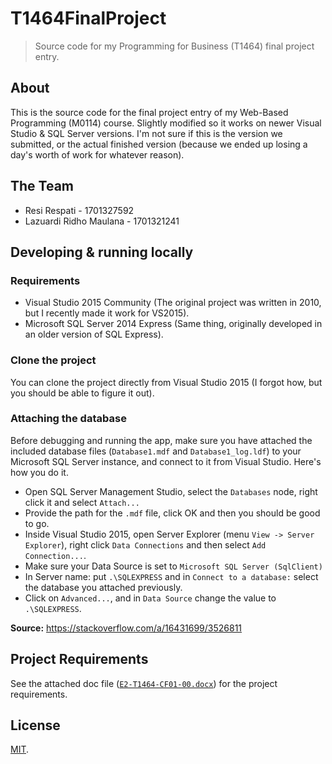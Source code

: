 # T1464FinalProject

> Source code for my Programming for Business (T1464) final project entry.

## About

This is the source code for the final project entry of my Web-Based Programming (M0114) course. Slightly modified so it works on newer Visual Studio & SQL Server versions. I'm not sure if this is the version we submitted, or the actual finished version (because we ended up losing a day's worth of work for whatever reason).

## The Team

* Resi Respati - 1701327592
* Lazuardi Ridho Maulana - 1701321241

## Developing & running locally

### Requirements

* Visual Studio 2015 Community (The original project was written in 2010, but I recently made it work for VS2015).
* Microsoft SQL Server 2014 Express (Same thing, originally developed in an older version of SQL Express).

### Clone the project

You can clone the project directly from Visual Studio 2015 (I forgot how, but you should be able to figure it out).

### Attaching the database

Before debugging and running the app, make sure you have attached the included database files (`Database1.mdf` and `Database1_log.ldf`) to your Microsoft SQL Server instance, and connect to it from Visual Studio. Here's how you do it.

* Open SQL Server Management Studio, select the `Databases` node, right click it and select `Attach...`
* Provide the path for the `.mdf` file, click OK and then you should be good to go.
* Inside Visual Studio 2015, open Server Explorer (menu `View -> Server Explorer`), right click `Data Connections` and then select `Add Connection...`.
* Make sure your Data Source is set to `Microsoft SQL Server (SqlClient)`
* In Server name: put `.\SQLEXPRESS` and in `Connect to a database:` select the database you attached previously.
* Click on `Advanced...`, and in `Data Source` change the value to `.\SQLEXPRESS`.

**Source:** https://stackoverflow.com/a/16431699/3526811

## Project Requirements

See the attached doc file ([`E2-T1464-CF01-00.docx`](E2-T1464-CF01-00.docx)) for the project requirements.

## License

[MIT](LICENSE).